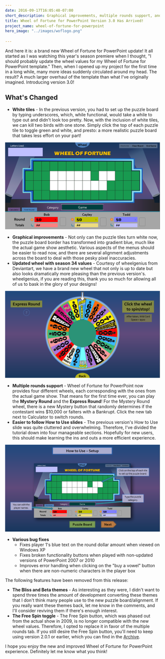 ```yaml
---
date: 2016-09-17T16:05:48-07:00
short_description: Graphical improvements, multiple rounds support, and more.
title: Wheel of Fortune for PowerPoint Version 3.0 Has Arrived!
project_name: wheel-of-fortune-for-powerpoint
hero_image: "../images/woflogo.png"

---
```

And here it is: a brand new Wheel of Fortune for PowerPoint update! It all started as I was watching this year's season premiere when I thought, "I should probably update the wheel values for my Wheel of Fortune for PowerPoint template." Then, when I opened up my project for the first time in a long while, many more ideas suddenly circulated around my head. The result? A much larger overhaul of the template than what I've originally imagined. Introducing version 3.0!

## What's Changed

* **White tiles** - In the previous version, you had to set up the puzzle board by typing underscores, which, while functional, would take a while to type out and didn't look too pretty. Now, with the inclusion of white tiles, we can kill two birds with one stone. Simply click the top of each puzzle tile to toggle green and white, and presto: a more realistic puzzle board that takes less effort on your part!

![](../images/wof3-0blankboard.png)

* **Graphical improvements** - Not only can the puzzle tiles turn white now, the puzzle board border has transformed into gradient blue, much like the actual game show aesthetic. Various aspects of the menus should be easier to read now, and there are several alignment adjustments across the board to deal with those pesky pixel inaccuracies.
* **Updated wheel with season 34 values** - Courtesy of wheelgenius from Deviantart, we have a brand new wheel that not only is up to date but also looks dramatically more pleasing than the previous version's. wheelgenius, if you are reading this, thank you so much for allowing all of us to bask in the glory of your designs!

![](../images/wof3-0expressround.png)

* **Multiple rounds support** - Wheel of Fortune for PowerPoint now provides four different wheels, each corresponding with the ones from the actual game show. That means for the first time ever, you can play the **Mystery Round** and the **Express Round**! For the Mystery Round wheel, there is a new Mystery button that randomly determines if the contestant wins $10,000 or falters with a Bankrupt. Click the new tab next to Calculator to switch rounds.
* **Easier to follow How to Use slides** - The previous version's How to Use slide was quite cluttered and overwhelming. Therefore, I've divided the tutorial down into four manageable sections. Hopefully for new users, this should make learning the ins and outs a more efficient experience.

![](../images/wof3-0howtouseexample.png)

* **Various bug fixes**
  * Fixes player 1's blue text on the round dollar amount when viewed on Windows XP
  * Fixes broken functionality buttons when played with non-updated versions of PowerPoint 2007 or 2010
  * Improves error handling when clicking on the "buy a vowel" button when there are non-numeric characters in the player box

The following features have been removed from this release:

* **The Bliss and Beta themes** - As interesting as they were, I didn't want to spend three times the amount of development converting these themes that I don't think many people use to the new puzzle board/alignment. If you really want these themes back, let me know in the comments, and I'll consider reviving them if there's enough interest.
* **The Free Spin toggle** - The Free Spin button, which was phased out from the actual show in 2009, is no longer compatible with the new wheel values. Therefore, I opted to replace it in favor of the multiple rounds tab. If you still desire the Free Spin button, you'll need to keep using version 2.0.1 or earlier, which you can find in the [Archive](/wheel-of-fortune-for-powerpoint-older-versions/).

I hope you enjoy the new and improved Wheel of Fortune for PowerPoint experience. Definitely let me know what you think!